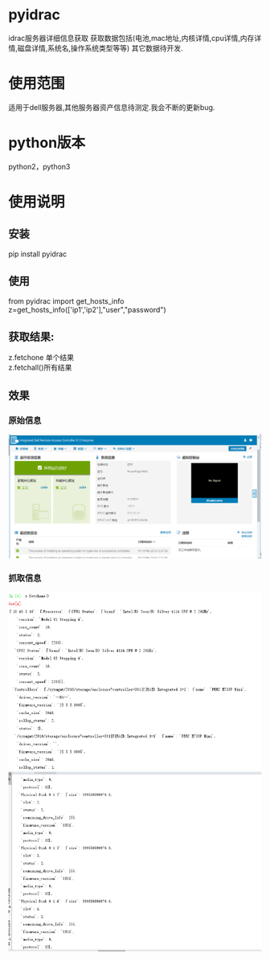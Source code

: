 # pyidrac
idrac服务器详细信息获取
获取数据包括(电池,mac地址,内核详情,cpu详情,内存详情,磁盘详情,系统名,操作系统类型等等)
其它数据待开发.
# 使用范围
适用于dell服务器,其他服务器资产信息待测定.我会不断的更新bug.

# python版本
python2，python3

# 使用说明
## 安装
pip install pyidrac
## 使用
from pyidrac import get_hosts_info  
z=get_hosts_info(['ip1','ip2'],"user","password")  
## 获取结果:
z.fetchone 单个结果  
z.fetchall()所有结果  
## 效果
### 原始信息
![avatar](img/b.png)
### 抓取信息
![avatar](img/a.png)
![avatar](img/c.png)



